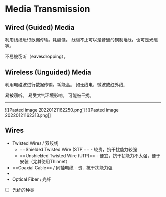 # Media Transmission

## Wired (Guided) Media
利用线缆进行数据传输。耗能低。
线缆不止可以是普通的铜制电线，也可是光缆等。

不易被窃听（eavesdropping）。

## Wireless (Unguided) Media
利用电磁波进行数据传输。耗能高。
如无线电，微波或红外线。

易被窃听。
易受大气环境影响。
可能被干扰。

---
![[Pasted image 20220121162250.png]]
![[Pasted image 20220121162313.png]]

## Wires
- Twisted Wires / 双绞线
	- ==Shielded Twisted Wire (STP)== - 较贵，抗干扰能力较强
	- ==Unshielded Twisted Wire (UTP)== - 便宜，抗干扰能力不太强，便于安装（尤其使用Thinnet）
- ==Coaxial Cable== / 同轴电缆 - 贵，抗干扰能力强
- 
- Optical Fiber / 光纤
- [ ] 光纤的种类